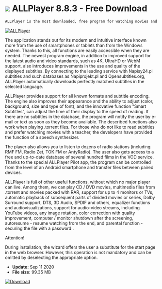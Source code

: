 # ![](https://cdn.softexe.net/static/icon/d/allplayer-8710.png) ALLPlayer 8.8.3 - Free Download

```sh
ALLPlayer is the most downloaded, free program for watching movies and listening to music, which, thanks to the built-in codecs, can reproduce virtually any multimedia file format. Thanks to cooperation with the largest Napisy24.pl subtitle service, the program finds and downloads perfectly matched subtitles in every language.
```
[![ALLPlayer](https://gallery.dpcdn.pl/imgc/Tools/306/g_-_420x350_1.5_-_x20150429012328_0.png)](https://softexe.net/win/multimedia/audio-video-players/allplayer:hgpR.html)

The application stands out for its modern and intuitive interface known more from the use of smartphones or tablets than from the Windows system. Thanks to this, all functions are easily accessible when they are needed. The newest program engine, in addition to improved support for the latest audio and video standards, such as 4K, UltraHD or WebM support, also introduces improvements in the use and quality of the displayed subtitles. By connecting to the leading service with Napisy24.pl subtitles and such databases as Napiprojekt.pl and Opensubtitles.org, ALLPlayer automatically downloads perfectly matched subtitles in the selected language.
 
 ALLPlayer provides support for all known formats and subtitle encoding. The engine also improves their appearance and the ability to adjust (color, background, size and type of font), and the innovative function "Smart Subtitles", can adjust the time of their display to the speed of reading. If there are no subtitles in the database, the program will notify the user by e-mail or text as soon as they become available. The described functions also work when playing .torrent files. For those who do not like to read subtitles and prefer watching movies with a teacher, the developers have provided the function of a speech synthesizer.
 
 The player also allows you to listen to dozens of radio stations (including RMF FM, Radio Zet, TOK FM or AntyRadio). The user also gets access to a free and up-to-date database of several hundred films in the VOD service. Thanks to the special ALLPlayer Pilot app, the program can be controlled from the level of an Android smartphone and transfer files between paired devices.
 
 ALLPlayer is full of other useful functions, without which no major player can live. Among them, we can play CD / DVD movies, multimedia files from .torrent and movies packed with RAR, support for up to 4 monitors or TVs, automatic playback of subsequent parts of divided movies or series, Dolby Surround support, DTS, 3D Audio, SPDIF and others, equalizer functions and audiovisualizations, support for audio-video streams, including YouTube videos, any image rotation, color correction with quality improvement, computer / monitor shutdown after the screening, autoresume - resume watching from the end, and parental function - securing the file with a password .
 
 Attention!
 
 During installation, the wizard offers the user a substitute for the start page in the web browser. However, this operation is not mandatory and can be omitted by deselecting the appropriate option.


- **Update:** Sep 11 2020
- **File size:** 99.35 MB

[![Download](https://cdn.softexe.net/static/img/download.png)](https://softexe.net/win/multimedia/audio-video-players/allplayer:hgpR.html)

